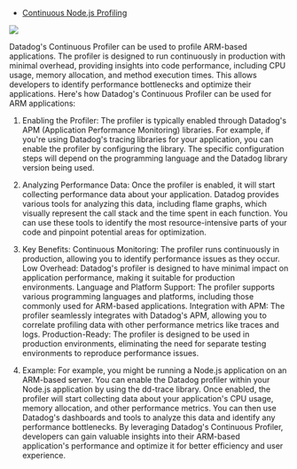 * [Continuous Node.js Profiling](https://www.datadoghq.com/dg/apm/profiler/nodejs-continuous-profiler/?utm_source=google&utm_medium=paid-search&utm_campaign=dg-profiler-apac-nodejs&utm_keyword=%2Bprofile%20%2Bnodejs&utm_matchtype=p&igaag=171692363888&igaat=&igacm=15419171172&igacr=708880139913&igakw=%2Bprofile%20%2Bnodejs&igamt=p&igant=g&utm_campaignid=15419171172&utm_adgroupid=171692363888&gad_source=1&gad_campaignid=15419171172&gbraid=0AAAAADFY9Nlr9ntJXY3BnnnhCuJEcXhU0&gclid=CjwKCAjwvO7CBhAqEiwA9q2YJQsBDkc-tDtVURrXtcuxiXIp7mBq6xbNCK8MKaFGposf0O5bXjbuOxoCwVAQAvD_BwE)

![](https://github.com/gnosia93/eks-on-arm/blob/main/perf/imagaes/datadog-pf.png)

Datadog's Continuous Profiler can be used to profile ARM-based applications. The profiler is designed to run continuously in production with minimal overhead, providing insights into code performance, including CPU usage, memory allocation, and method execution times. This allows developers to identify performance bottlenecks and optimize their applications. 
Here's how Datadog's Continuous Profiler can be used for ARM applications:

1. Enabling the Profiler:
The profiler is typically enabled through Datadog's APM (Application Performance Monitoring) libraries. 
For example, if you're using Datadog's tracing libraries for your application, you can enable the profiler by configuring the library.
The specific configuration steps will depend on the programming language and the Datadog library version being used. 

2. Analyzing Performance Data:
Once the profiler is enabled, it will start collecting performance data about your application. 
Datadog provides various tools for analyzing this data, including flame graphs, which visually represent the call stack and the time spent in each function. 
You can use these tools to identify the most resource-intensive parts of your code and pinpoint potential areas for optimization. 

3. Key Benefits:
Continuous Monitoring:
The profiler runs continuously in production, allowing you to identify performance issues as they occur. 
Low Overhead:
Datadog's profiler is designed to have minimal impact on application performance, making it suitable for production environments. 
Language and Platform Support:
The profiler supports various programming languages and platforms, including those commonly used for ARM-based applications. 
Integration with APM:
The profiler seamlessly integrates with Datadog's APM, allowing you to correlate profiling data with other performance metrics like traces and logs. 
Production-Ready:
The profiler is designed to be used in production environments, eliminating the need for separate testing environments to reproduce performance issues. 

4. Example:
For example, you might be running a Node.js application on an ARM-based server.
You can enable the Datadog profiler within your Node.js application by using the dd-trace library. 
Once enabled, the profiler will start collecting data about your application's CPU usage, memory allocation, and other performance metrics. 
You can then use Datadog's dashboards and tools to analyze this data and identify any performance bottlenecks. 
By leveraging Datadog's Continuous Profiler, developers can gain valuable insights into their ARM-based application's performance and optimize it for better efficiency and user experience. 
